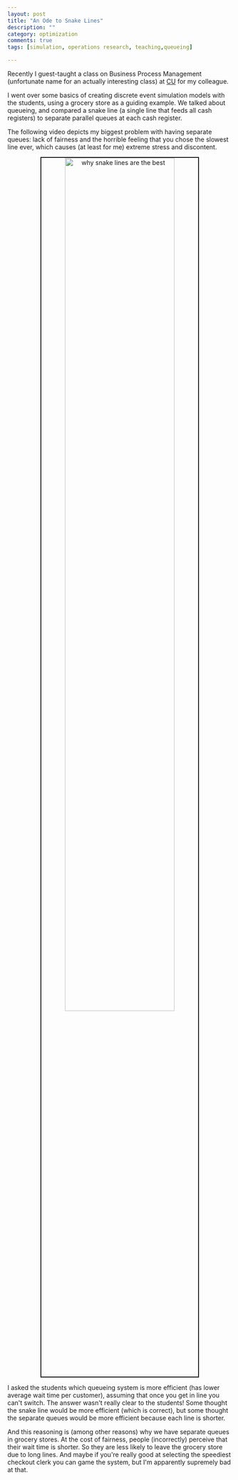 ```yaml
---
layout: post
title: "An Ode to Snake Lines"
description: ""
category: optimization
comments: true
tags: [simulation, operations research, teaching,queueing]

---
```


Recently I guest-taught a class on Business Process Management (unfortunate name for an actually interesting class) at [CU](http://www.colorado.edu/leeds/) for my colleague. 

I went over some basics of creating discrete event simulation models with the students, using a grocery store as a guiding example. We talked about queueing, and compared a snake line (a single line that feeds all cash registers) to separate parallel queues at each cash register.

The following video depicts my biggest problem with having separate queues: lack of fairness and the horrible feeling that you chose the slowest line ever, which causes (at least for me) extreme stress and discontent.

<center><a href="http://www.youtube.com/watch?feature=player_embedded&v=eQa9fPXk9Tw" target="_blank"><img src="http://img.youtube.com/vi/eQa9fPXk9Tw/0.jpg" 
alt="why snake lines are the best" width="70%" border="2"/></a></center>

I asked the students which queueing system is more efficient (has lower average wait time per customer), assuming that once you get in line you can't switch. The answer wasn't really clear to the students! Some thought the snake line would be more efficient (which is correct), but some thought the separate queues would be more efficient because each line is shorter.

And this reasoning is (among other reasons) why we have separate queues in grocery stores. At the cost of fairness, people (incorrectly) perceive that their wait time is shorter. So they are less likely to leave the grocery store due to long lines. And maybe if you're really good at selecting the speediest checkout clerk you can game the system, but I'm apparently supremely bad at that.
